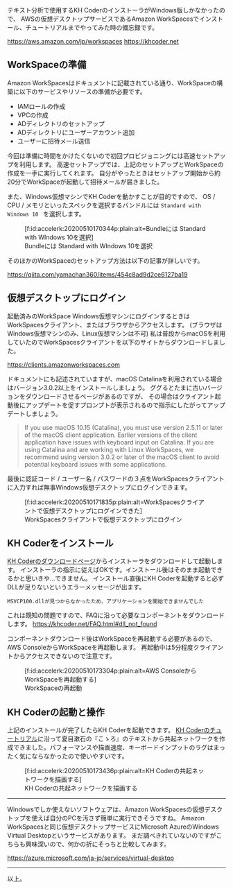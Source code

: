 テキスト分析で使用するKH CoderのインストーラがWindows版しかなかったので、
AWSの仮想デスクトップサービスであるAmazon WorkSpacesでインストール、チュートリアルまでやってみた時の備忘録です。

https://aws.amazon.com/jp/workspaces
https://khcoder.net

## WorkSpaceの準備

Amazon WorkSpacesはドキュメントに記載されている通り、WorkSpaceの構築に以下のサービスやリソースの準備が必要です。

* IAMロールの作成
* VPCの作成
* ADディレクトリのセットアップ
* ADディレクトリにユーザーアカウント追加
* ユーザーに招待メール送信

今回は準備に時間をかけたくないので初回プロビジョニングには高速セットアップを利用します。
高速セットアップでは、上記のセットアップとWorkSpaceの作成を一手に実行してくれます。
自分がやったときはセットアップ開始から約20分でWorkSpaceが起動して招待メールが届きました。

また、Windows仮想マシンでKH Coderを動かすことが目的ですので、
OS / CPU / メモリといったスペックを選択するバンドルには `Standard with Windows 10 ` を選択します。

<figure class="figure-image figure-image-fotolife" title="Bundleには Standard with WIndows 10を選択">[f:id:accelerk:20200510170344p:plain:alt=Bundleには Standard with WIndows 10を選択]<figcaption>Bundleには Standard with WIndows 10を選択</figcaption></figure>

そのほかのWorkSpaceのセットアップ方法は以下の記事が詳しいです。

https://qiita.com/yamachan360/items/454c8ad9d2ce6127ba19


## 仮想デスクトップにログイン

起動済みのWorkSpace Windows仮想マシンにログインするときはWorkSpacesクライアント、またはブラウザからアクセスします。
(ブラウザはWindows仮想マシンのみ、Linux仮想マシンは不可)
私は普段からmacOSを利用していたのでWorkSpacesクライアントを以下のサイトからダウンロードしました。

https://clients.amazonworkspaces.com

ドキュメントにも記述されていますが、macOS Catalinaを利用されている場合はバージョン3.0.2以上をインストールしましょう。
ググるとたまに古いバージョンをダウンロードさせるページがあるのですが、
その場合はクライアント起動後にアップデートを促すプロンプトが表示されるので指示にしたがってアップデートしましょう。

> If you use macOS 10.15 (Catalina), you must use version 2.5.11 or later of the macOS client application. Earlier versions of the client application have issues with keyboard input on Catalina. If you are using Catalina and are working with Linux WorkSpaces, we recommend using version 3.0.2 or later of the macOS client to avoid potential keyboard issues with some applications.

最後に認証コード / ユーザー名 / パスワードの３点をWorkSpacesクライアントに入力すれば無事Windows仮想デスクトップにログインできます。

<figure class="figure-image figure-image-fotolife" title="WorkSpacesクライアントで仮想デスクトップにログイン">[f:id:accelerk:20200510171835p:plain:alt=WorkSpacesクライアントで仮想デスクトップにログインできた]<figcaption>WorkSpacesクライアントで仮想デスクトップにログイン</figcaption></figure>

## KH Coderをインストール

[KH Coderのダウンロードページ](https://khcoder.net/dl3.html)からインストーラをダウンロードして起動します。
インストーラの指示に従えばOKです。インストール後はそのまま起動できるかと思いきや...できません。
インストール直後にKH Coderを起動すると必ずDLLが足りないというエラーメッセージが出ます。

`MSVCP100.dllが見つからなかったため、アプリケーションを開始できませんでした`

これは既知の問題ですので、FAQに沿って必要なコンポーネントをダウンロードします。
https://khcoder.net/FAQ.html#dll_not_found

コンポーネントダウンロード後はWorkSpaceを再起動する必要があるので、AWS ConsoleからWorkSpaceを再起動します。
再起動中は5分程度クライアントからアクセスできないので注意です。

<figure class="figure-image figure-image-fotolife" title="WorkSpaceの再起動">[f:id:accelerk:20200510173304p:plain:alt=AWS ConsoleからWorkSpaceを再起動する]<figcaption>WorkSpaceの再起動</figcaption></figure>


## KH Coderの起動と操作

上記のインストールが完了したらKH Coderを起動できます。
[KH Coderのチュートリアル](https://www.slideshare.net/khcoder/kh-coder-3-231585670)に沿って夏目漱石の『こゝろ』のテキストから共起ネットワークを作成できました。パフォーマンスや描画速度、キーボードインプットのラグはまったく気にならなかったので使いやすいです。

<figure class="figure-image figure-image-fotolife" title="KH Coderの共起ネットワークを描画する">[f:id:accelerk:20200510173436p:plain:alt=KH Coderの共起ネットワークを描画する]<figcaption>KH Coderの共起ネットワークを描画する</figcaption></figure>

---

Windowsでしか使えないソフトウェアは、Amazon WorkSpacesの仮想デスクトップを使えば自分のPCを汚さず簡単に実行できそうですね。
Amazon WorkSpacesと同じ仮想デスクトップサービスにMicrosoft AzureのWindows Virtual Desktopというサービスがあります。
まだ調べきれていないのですがこちらも興味深いので、何かの折にそっちと比較してみます。

https://azure.microsoft.com/ja-jp/services/virtual-desktop

---

以上。
